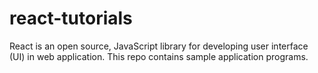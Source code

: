 # react-tutorials
React is an open source, JavaScript library for developing user interface (UI) in web application. This repo contains sample application programs.
